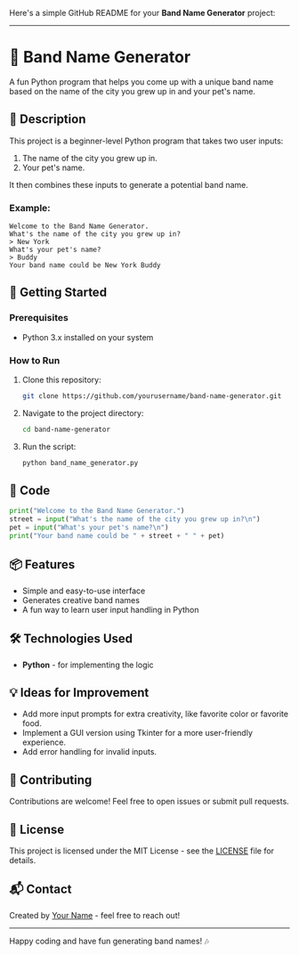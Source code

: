 Here's a simple GitHub README for your **Band Name Generator** project:

---

# 🎸 Band Name Generator

A fun Python program that helps you come up with a unique band name based on the name of the city you grew up in and your pet's name. 

## 📜 Description

This project is a beginner-level Python program that takes two user inputs:
1. The name of the city you grew up in.
2. Your pet's name.

It then combines these inputs to generate a potential band name.

### Example:
```
Welcome to the Band Name Generator.
What's the name of the city you grew up in?
> New York
What's your pet's name?
> Buddy
Your band name could be New York Buddy
```

## 🚀 Getting Started

### Prerequisites

- Python 3.x installed on your system

### How to Run

1. Clone this repository:
   ```bash
   git clone https://github.com/yourusername/band-name-generator.git
   ```
2. Navigate to the project directory:
   ```bash
   cd band-name-generator
   ```
3. Run the script:
   ```bash
   python band_name_generator.py
   ```

## 📂 Code

```python
print("Welcome to the Band Name Generator.")
street = input("What's the name of the city you grew up in?\n")
pet = input("What's your pet's name?\n")
print("Your band name could be " + street + " " + pet)
```

## 📦 Features

- Simple and easy-to-use interface
- Generates creative band names
- A fun way to learn user input handling in Python

## 🛠️ Technologies Used

- **Python** - for implementing the logic

## 💡 Ideas for Improvement

- Add more input prompts for extra creativity, like favorite color or favorite food.
- Implement a GUI version using Tkinter for a more user-friendly experience.
- Add error handling for invalid inputs.

## 🤝 Contributing

Contributions are welcome! Feel free to open issues or submit pull requests.

## 📄 License

This project is licensed under the MIT License - see the [LICENSE](LICENSE) file for details.

## 📬 Contact

Created by [Your Name](https://github.com/yourusername) - feel free to reach out!

---

Happy coding and have fun generating band names! 🎶

